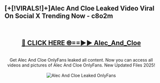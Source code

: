 <h2>[+[!VIRALS!]+]Alec And Cloe Leaked Video Viral On Social X Trending Now - c8o2m</h2>
<br>
<div align="center">
<h2><a href="https://libra.edu.pl?Alec_And_Cloe" rel="nofollow">🔴 CLICK HERE 🌐==►► Alec_And_Cloe</a></h2>
<br>
Get Alec And Cloe OnlyFans leaked all content. Now you can access all videos and pictures of Alec And Cloe OnlyFans. New Updated Files 2025!
<br>
<br>
<a href="https://libra.edu.pl?Alec_And_Cloe" rel="nofollow" data-target="animated-image.originalLink"><img src="https://i.ibb.co.com/WyWwxjT/player-gif2.gif" alt="Alec And Cloe Leaked OnlyFans" style="max-width: 100%; display: inline-block;" data-target="animated-image.originalImage"></a>
</div>
<br>